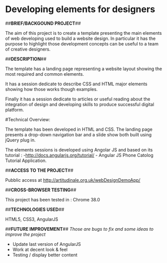 # Developing elements for designers 


##<b>BRIEF/BACKGOUND PROJECT</b>##

The aim of this project is to create a template presenting the main elements of web developing used to build a website design.
In particular it has the purpose to highlight those development concepts can be useful to a team of creative designers.

##<b>DESCRIPTION</b>##

The template has a landing page representing a website layout showing the most required and common elements.

It has a session dedicate to describe CSS and HTML major elements showing how those works though examples.

Finally it has a session dedicate to articles or useful reading about the integration of design and developing skills to produce successful digital platform.


#Technical Overview:

The template has been developed in HTML and CSS. The landing page presents a drop-down navigation bar and a slide show both built using jQuery plug in.

The elements sessions is developed using Angolar JS and based on its tutorial : -http://docs.angularjs.org/tutorial/ - Angular JS Phone Catolog Tutorial Application.

##<b>ACCESS TO THE PROJECT</b>##

Pubblic access at http://artitudinale.org.uk/webDesignDemoApp/


##<b>CROSS-BROWSER TESTING</b>##

This project has been tested in : Chrome 38.0

##<b>TECHNOLOGIES USED</b>##

HTML5, CSS3,  AngularJS 


##<b>FUTURE IMPROVEMENT</b>##
<i>Those are bugs to fix and some ideas to improve the project</i>

 - Update last version of AngularJS
 - Work at decent look & feel
 - Testing / display better content
   
